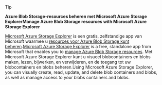 > [!TIP]
> 
> <span data-ttu-id="7a857-101">**Azure Blob Storage-resources beheren met Microsoft Azure Storage Explorer**</span><span class="sxs-lookup"><span data-stu-id="7a857-101">**Manage Azure Blob Storage resources with Microsoft Azure Storage Explorer**</span></span>
> 
> <span data-ttu-id="7a857-102">[Microsoft Azure Storage Explorer](../articles/vs-azure-tools-storage-manage-with-storage-explorer.md) is een gratis, zelfstandige app van Microsoft waarmee u [ resources voor Azure Blob Storage kunt beheren](../articles/vs-azure-tools-storage-explorer-blobs.md).</span><span class="sxs-lookup"><span data-stu-id="7a857-102">[Microsoft Azure Storage Explorer](../articles/vs-azure-tools-storage-manage-with-storage-explorer.md) is a free, standalone app from Microsoft that enables you to [manage Azure Blob Storage resources](../articles/vs-azure-tools-storage-explorer-blobs.md).</span></span> <span data-ttu-id="7a857-103">Met Microsoft Azure Storage Explorer kunt u visueel blobcontainers en blobs maken, lezen, bijwerken, en verwijderen, en de toegang tot uw blobcontainers en blobs beheren.</span><span class="sxs-lookup"><span data-stu-id="7a857-103">Using Microsoft Azure Storage Explorer, you can visually create, read, update, and delete blob containers and blobs, as well as manage access to your blobs containers and blobs.</span></span>


